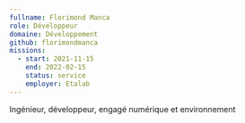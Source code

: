 ```yaml
---
fullname: Florimond Manca
role: Développeur
domaine: Développement
github: florimondmanca
missions:
  - start: 2021-11-15
    end: 2022-02-15
    status: service
    employer: Etalab
---
```


Ingénieur, développeur, engagé numérique et environnement
